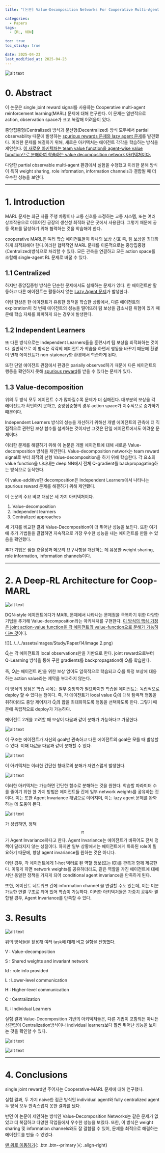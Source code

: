 ```yaml
---
title: "[논문] Value-Decomposition Networks For Cooperative Multi-Agent Learning"

categories:
  - Papers
tags:
  - [RL, VDN]

toc: true
toc_sticky: true

date: 2025-04-23
last_modified_at: 2025-04-23
---
```


![alt text](<../../../assets/images/Study/Paper/14/image.png>)

# 0. Abstract

이 논문은 single joint reward signal를 사용하는 Cooperative multi-agent reinforcement learning(MARL) 문제에 대해 연구한다. 이 문제는 일반적으로 action, observation space가 크고 복잡해 어려움이 있다.

중앙집중형(Centralized) 방식과 분산형(Decentralized) 방식 모두에서 partial observability 때문에 발생하는 <u>spurious rewards 문제와 lazy agent 문제</u>를 발견했다. 이러한 문제를 해결하기 위해, 새로운 아키텍처는 에이전트 각각을 학습하는 방식을 제안한다. <u>이 새로운 아키텍처는 team value function을 agent-wise value function으로 분해하여 학습하는 value decomposition network 아키텍처이다.</u>

다양한 partial observable multi-agent 환경에서 실험을 수행했고 이러한 분해 방식이 특히 weight sharing, role information, information channels과 결합될 때 더 우수한 성능을 보인다.

---

# 1. Introduction

MARL 문제는 최근 자율 주행 차량이나 교통 신호를 조정하는 교통 시스템, 또는 여러 상호작용으로 이루어진 공장의 생산성 최적화 같은 곳에서 사용된다. 그렇기 때문에 공동 목표를 달성하기 위해 협력하는 것을 학습해야 한다.

cooperative MARL은 여러 학습 에이전트들이 하나의 보상 신호 즉, 팀 보상을 최대화하게 최적화해야 한다.이러한 협력적인 MARL 문제를 이론적으로는 중앙집중형(Centralized)방식으로 처리할 수 있다. 모든 관측을 연결하고 모든 action space를 조합해 single-agent RL 문제로 바꿀 수 있다.

## 1.1 Centralized

하지만 중앙집중형 방식은 단순한 문제에서도 실패하는 문제가 있다. 한 에이전트만 활동하고 다른 에이전트는 활동하지 않는 <u>Lazy Agent 문제</u>가 발생한다.

이런 현상은 한 에이전트가 유용한 정책을 학습한 상황에서, 다른 에이전트의 exploration이 첫 번째 에이전트의 성능을 떨어뜨려 팀 보상을 감소시킬 위험이 있기 때문에 학습 자체를 회피하게 되는 경우에 발생한다.

## 1.2 Independent Learners

또 다른 방식으로는 Independent Learners들을 훈련시켜 팀 보상을 최적화하는 것이다. 일반적으로 이 방식은 각각의 에이전트가 학습을 하면서 행동을 바꾸기 때문에 환경이 변해 에이전트가 non-staionary한 환경에서 학습하게 된다.

또한 단일 에이전트 관점에서 환경은 parially observed하기 때문에 다른 에이전트의 행동을 확인하지 못해 <u>spurious reward</u>를 받을 수 있다는 문제가 있다.

## 1.3 Value-decomposition

위의 두 방식 모두 에이전트 수가 많아질수록 문제가 더 심해진다. 대부분의 보상을 각 에이전트가 확인하지 못하고, 중앙집중형의 경우 action space가 지수적으로 증가하기 때문이다.

Independent Learners 방식의 성능을 개선하기 위해선 개별 에이전트의 관측에 더 직접적으로 관련된 보상 함수를 설계하는 것이지만 그것은 단일 에이전트에서도 어려운 문제이다.

이러한 문제를 해결하기 위해 이 논문은 개별 에이전트에 대해 새로운 Value-decomposition 방식을 제안한다. Value-decomposition network는 team reward signal로 부터 최적의 선형 Value-decomposition을 하기 위해 학습한다. 각 요소의 value function을 나타내는 deep NN에서 전체 Q-gradient를 backpropagating하는 방식으로 동작한다.

이 value-additive한 decomposition은 Independent Learners에서 나타나는 spurious reward 문제를 해결하기 위해 제안됐다. 

이 논문의 주요 비교 대상은 세 가지 아키텍처이다.

1. Value-decomposition
2. Independent learners
3. Centralized approaches

세 가지를 비교한 결과 Value-Decomposition이 더 뛰어난 성능을 보인다. 또한 여기에 추가 기법들을 결합하면 지속적으로 가장 우수한 성능을 내는 에이전트를 만들 수 있음을 확인했다.

추가 기법은 샘플 효율성과 메모리 요구사항을 개선하는 데 유용한 weight sharing, role information, information channels이다.

---

# 2. A Deep-RL Architecture for Coop-MARL

![alt text](<../../../assets/images/Study/Paper/14/image 1.png>)

DQN-style 에이전트에다가 MARL 문제에서 나타나는 문제점을 극복하기 위한 다양한 기법을 추가해 Value-decomposition라는 아키텍처를 구현한다. <u>이 방식의 핵심 가정은 joint action-value function을 각 에이전트의 value-function으로 분해가 가능하다는 것</u>이다.

![](../../../assets/images/Study/Paper/14/image 2.png)


$\tilde{Q}_i$는 각 에이전트의 local observations만을 기반으로 한다.
joint reward으로부터 Q-Learning 방식을 통해 구한 gradients를 backpropagation해 $\tilde{Q}_i$를 학습한다.

즉, $\tilde{Q}_i$는 에이전트 i만을 위한 보상 없이도 암묵적으로 학습되고 $\tilde{Q}_i$를 특정 보상에 대응하는 action value라는 제약을 부과하지 않는다.

이 방식의 장점은 학습 시에는 일부 중앙화가 필요하지만 학습된 에이전트는 독립적으로 deploy 할 수 있다는 점이다. 즉, 각 에이전트가 local value $\tilde{Q}_i$에 대해 탐욕적 행동을 취하더라도 중앙 제어자가 $\tilde{Q}_i$의 합을 최대화하도록 행동을 선택하도록 한다. 그렇기 때문에 독립적으로 deploy가 가능하다.

에이전트 2개를 고려할 때 보상이 다음과 같이 분해가 가능하다고 가정한다.

![alt text](<../../../assets/images/Study/Paper/14/image 2.png>)

이 구조는 에이전트가 자신의 goal만 관측하고 다른 에이전트의 goal은 모를 때 발생할 수 있다. 이때 Q값을 다음과 같이 분해할 수 있다.

![alt text](<../../../assets/images/Study/Paper/14/image 3.png>)

이 아키텍처는 이러한 간단한 형태로의 분해가 자연스럽게 발생한다.

![alt text](<../../../assets/images/Study/Paper/14/image 4.png>)

이러한 아키텍처는 가능하면 간단한 함수로 분해하는 것을 원한다. 학습할 파라미터 수를 줄이기 위한 한 가지 방법은 에이전트들 간에 일부 network weights를 공유하는 것이다. 이는 또한 Agent Invariance 개념으로 이어지며, 이는 lazy agent 문제를 완화하는 데 도움이 된다.

![alt text](<../../../assets/images/Study/Paper/14/image 5.png>)

가 성립하면, 정책 $$\pi$$가 Agent Invariance하다고 한다. Agent Invariance는 에이전트가 바뀌어도 전체 정책이 달라지지 않는 성질이다. 하지만 일부 상황에서는 에이전트에게 특화된 role이 필요하기 때문에, 항상 agent invariance를 원하는 것은 아니다.

이런 경우, 각 에이전트에게 1-hot 벡터로 된 역할 정보(또는 ID)를 관측과 함께 제공한다. 이렇게 하면 network weights를 공유하더라도, 같은 역할을 가진 에이전트에 대해서만 동일한 정책을 가지게 되어 conditional agent invariance을 만족하게 된다.

또한, 에이전트 네트워크 간에 information channel 을 연결할 수도 있는데, 이는 미분 가능한 연결 구조로 되어 있어 학습이 가능하다. 이러한 아키텍처들은 가중치 공유와 결합될 경우, Agent Invariance를 만족할 수 있다.

# 3. Results

![alt text](<../../../assets/images/Study/Paper/14/image 6.png>)

위의 방식들을 활용해 여러 task에 대해 비교 실험을 진행했다.

V : Value-decomposition

S : Shared weights and invariant network

Id : role info provided

L : Lower-level communication

H : Higher-level communication

C : Centralization

IL : Individual Learners

실험 결과 Value-Decomposition 기반의 아키텍처들은, 다른 기법이 포함되든 아니든 상관없이 Centralization방식이나 individual learners보다 훨씬 뛰어난 성능을 보이는 것을 확인할 수 있다.

![alt text](<../../../assets/images/Study/Paper/14/image 7.png>)

![alt text](<../../../assets/images/Study/Paper/14/image 8.png>)

---

# 4. Conclusions

single joint reward만 주어지는 Cooperative-MARL 문제에 대해 연구했다.

실험 결과, 두 가지 naive한 접근 방식인 individual agent와 fully centralized agent 두 방식 모두 만족스럽지 못한 결과를 냈다.

반면 이 논문이 제안하는 방식인 Value-Decomposition Networks는 같은 문제가 없었고 더 복잡하고 다양한 작업들에서 우수한 성능을 보였다. 또한, 이 방식은 weight sharing 및 information channels와도 잘 결합될 수 있어,  문제를 최적으로 해결하는 에이전트를 만들 수 있었다.

[맨 위로 이동하기](#){: .btn .btn--primary }{: .align-right}
